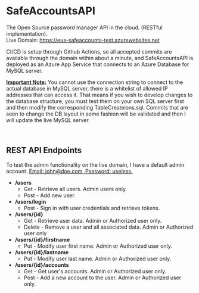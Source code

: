 # SafeAccountsAPI
The Open Source password manager API in the cloud. (RESTful implementation).<br />
Live Domain: https://eus-safeaccounts-test.azurewebsites.net

CI/CD is setup through Github Actions, so all accepted commits are available through the domain within about a minute, and SafeAccountsAPI is deployed as an Azure App Service that connects to an Azure Database for MySQL server.


<ins>**Important Note:**</ins> You cannot use the connection string to connect to the actual database in MySQL server, there is a whitelist of allowed IP addresses that can access it. That means if you wish to develop changes to the database structure, you must test them on your own SQL server first and then modify the corresponding TableCreateions.sql. Commits that are seen to change the DB layout in some fashion will be validated and then I will update the live MySQL server.

&nbsp;

## REST API Endpoints

To test the admin functionality on the live domain, I have a default admin account. <ins>Email: john@doe.com, <ins>Password: useless</ins>.


* **/users**
  * Get - Retrieve all users. Admin users only.
  * Post - Add new user.
* **/users/login**
  * Post - Sign in with user credentials and retrieve tokens.
* **/users/{id}**
  * Get - Retrieve user data. Admin or Authorized user only.
  * Delete - Remove a user and all associated data. Admin or Authorized user only
* **/users/{id}/firstname**
  * Put - Modify user first name. Admin or Authorized user only.
* **/users/{id}/lastname**
  * Put - Modify user last name. Admin or Authorized user only.
* **/users/{id}/accounts**
  * Get - Get user's accounts. Admin or Authorized user only.
  * Post - Add a new account to the user. Admin or Authorized user only.
